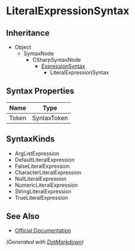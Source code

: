 # LiteralExpressionSyntax

## Inheritance

* Object
  * SyntaxNode
    * CSharpSyntaxNode
      * [ExpressionSyntax](ExpressionSyntax.md)
        * LiteralExpressionSyntax

## Syntax Properties

| Name  | Type        |
| ----- | ----------- |
| Token | SyntaxToken |

## SyntaxKinds

* ArgListExpression
* DefaultLiteralExpression
* FalseLiteralExpression
* CharacterLiteralExpression
* NullLiteralExpression
* NumericLiteralExpression
* StringLiteralExpression
* TrueLiteralExpression

## See Also

* [Official Documentation](https://docs.microsoft.com/en-us/dotnet/api/microsoft.codeanalysis.csharp.syntax.literalexpressionsyntax)


*\(Generated with [DotMarkdown](http://github.com/JosefPihrt/DotMarkdown)\)*